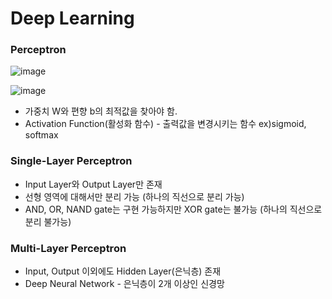 # Deep Learning

### Perceptron
![image](https://user-images.githubusercontent.com/62679143/137453262-f68dbad9-2c7a-4991-8223-806605e56f22.png)

![image](https://user-images.githubusercontent.com/62679143/137453612-b30c91f8-8bbd-4423-b296-4553f2927575.png)
- 가중치 W와 편향 b의 최적값을 찾아야 함.
- Activation Function(활성화 함수) - 출력값을 변경시키는 함수 ex)sigmoid, softmax

### Single-Layer Perceptron
- Input Layer와 Output Layer만 존재
- 선형 영역에 대해서만 분리 가능 (하나의 직선으로 분리 가능)
-  AND, OR, NAND gate는 구현 가능하지만 XOR gate는 불가능 (하나의 직선으로 분리 불가능)

### Multi-Layer Perceptron
- Input, Output 이외에도 Hidden Layer(은닉층) 존재
- Deep Neural Network - 은닉층이 2개 이상인 신경망
